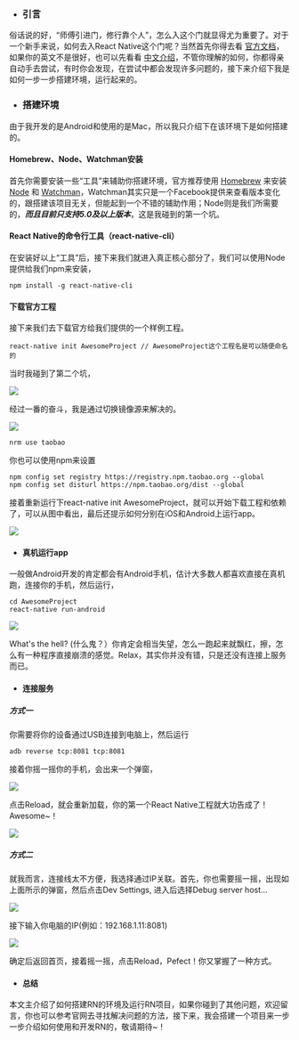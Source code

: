 - ### 引言
俗话说的好，“师傅引进门，修行靠个人”，怎么入这个门就显得尤为重要了。对于一个新手来说，如何去入React Native这个门呢？当然首先你得去看 [官方文档](http://facebook.github.io/react-native/docs/getting-started.html)，如果你的英文不是很好，也可以先看看 [中文介绍](https://reactnative.cn/docs/0.51/getting-started.html)，不管你理解的如何，你都得亲自动手去尝试，有时你会发现，在尝试中都会发现许多问题的，接下来介绍下我是如何一步一步搭建环境，运行起来的。

- ### 搭建环境
由于我开发的是Android和使用的是Mac，所以我只介绍下在该环境下是如何搭建的。

 #### Homebrew、Node、Watchman安装
首先你需要安装一些“工具”来辅助你搭建环境，官方推荐使用 [Homebrew](https://brew.sh/) 来安装 [Node](https://nodejs.org/zh-cn/) 和 [Watchman](https://facebook.github.io/watchman/)，Watchman其实只是一个Facebook提供来查看版本变化的，跟搭建该项目无关，但能起到一个不错的辅助作用；Node则是我们所需要的，***而且目前只支持5.0及以上版本***，这是我碰到的第一个坑。

 #### React Native的命令行工具（react-native-cli）
在安装好以上“工具”后，接下来我们就进入真正核心部分了，我们可以使用Node提供给我们npm来安装，

 ```
npm install -g react-native-cli
```

 #### 下载官方工程
接下来我们去下载官方给我们提供的一个样例工程。

 ```
react-native init AwesomeProject // AwesomeProject这个工程名是可以随便命名的
```
当时我碰到了第二个坑，

 ![](https://ws4.sinaimg.cn/large/006tNc79ly1fqfg87bwbcj30wi0kc41x.jpg)

 经过一番的奋斗，我是通过切换镜像源来解决的。
 
 ![](https://ws3.sinaimg.cn/large/006tNc79ly1fqfg7hca7uj30wi0kc43k.jpg )
 ```
nrm use taobao
```
你也可以使用npm来设置

 ```
npm config set registry https://registry.npm.taobao.org --global
npm config set disturl https://npm.taobao.org/dist --global
```
接着重新运行下react-native init AwesomeProject，就可以开始下载工程和依赖了，可以从图中看出，最后还提示如何分别在iOS和Android上运行app。

 ![](https://ws1.sinaimg.cn/large/006tNc79ly1fqfg8mbvzhj30wi0kcn1r.jpg)

- #### 真机运行app
一般做Android开发的肯定都会有Android手机，估计大多数人都喜欢直接在真机跑，连接你的手机，然后运行，

 ```
cd AwesomeProject
react-native run-android
```

 ![](https://ws1.sinaimg.cn/large/006tNc79ly1fqfg5chy3ij30f00qomyr.jpg)
 
What's the hell? (什么鬼？）你肯定会相当失望，怎么一跑起来就飘红，擦，怎么有一种程序直接崩溃的感觉。Relax，其实你并没有错，只是还没有连接上服务而已。

- #### 连接服务
 ##### 方式一
 你需要将你的设备通过USB连接到电脑上，然后运行
  ```
  adb reverse tcp:8081 tcp:8081
  ```
  接着你摇一摇你的手机，会出来一个弹窗，
  
  ![](https://ws2.sinaimg.cn/large/006tNc79ly1fqfgj3682zj30f00qo74q.jpg)
  
  点击Reload，就会重新加载，你的第一个React Native工程就大功告成了！Awesome~！
  
  ![](https://ws3.sinaimg.cn/large/006tNc79ly1fqfgn9xjwqj30f00qo3yr.jpg)
  
  ##### 方式二
  就我而言，连接线太不方便，我选择通过IP关联。首先，你也需要摇一摇，出现如上面所示的弹窗，然后点击Dev Settings, 进入后选择Debug server host...
  
  ![](https://ws1.sinaimg.cn/large/006tNc79ly1fqfgkmjb9fj30f00qo40d.jpg)
  
  接下输入你电脑的IP(例如：192.168.1.11:8081)
  
  ![](https://ws1.sinaimg.cn/large/006tNc79ly1fqfglxmh72j30f00qoab8.jpg)
  
  确定后返回首页，接着摇一摇，点击Reload，Pefect！你又掌握了一种方式。
  
- #### 总结
本文主介绍了如何搭建RN的环境及运行RN项目，如果你碰到了其他问题，欢迎留言，你也可以参考官网去寻找解决问题的方法，接下来，我会搭建一个项目来一步一步介绍如何使用和开发RN的，敬请期待~！
